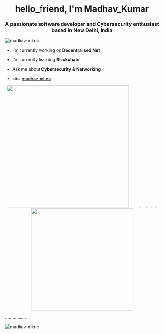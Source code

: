 <h1 align="center">hello_friend, I'm Madhav_Kumar</h1>
<h3 align="center">A passionate software developer and Cybersecurity enthusiast based in New Delhi, India</h3>

<p align="left"> <img src="https://komarev.com/ghpvc/?username=madhav-mknc&label=Profile%20views&color=0e75b6&style=flat" alt="madhav-mknc" /> </p>

<!-- <p align="left"> <a href="https://github.com/ryo-ma/github-profile-trophy"><img src="https://github-profile-trophy.vercel.app/?username=madhav-mknc" alt="madhav-mknc" /></a> </p> -->

- I’m currently working on **Decentralised Net**

- I’m currently learning **Blockchain**

- Ask me about **Cybersecurity & Networking**

- site: [madhav-mknc](https://madhav-mknc.github.io/portfolio/)

<!-- <h3 align="left">Connect with me:</h3>
<p align="left">
<a href="https://linkedin.com/in/madhav-kumar-030785205" target="blank"><img align="center" src="https://raw.githubusercontent.com/rahuldkjain/github-profile-readme-generator/master/src/images/icons/Social/linked-in-alt.svg" alt="madhav-kumar-030785205" height="30" width="40" /></a>
<a href="https://instagram.com/madhav.mknc" target="blank"><img align="center" src="https://raw.githubusercontent.com/rahuldkjain/github-profile-readme-generator/master/src/images/icons/Social/instagram.svg" alt="madhav.mknc" height="30" width="40" /></a>
</p> -->

<!-- <h3 align="left">Languages and Tools:</h3>
<p align="left"> <a href="https://www.gnu.org/software/bash/" target="_blank" rel="noreferrer"> <img src="https://www.vectorlogo.zone/logos/gnu_bash/gnu_bash-icon.svg" alt="bash" width="40" height="40"/> </a> <a href="https://www.cprogramming.com/" target="_blank" rel="noreferrer"> <img src="https://raw.githubusercontent.com/devicons/devicon/master/icons/c/c-original.svg" alt="c" width="40" height="40"/> </a> <a href="https://www.w3schools.com/cpp/" target="_blank" rel="noreferrer"> <img src="https://raw.githubusercontent.com/devicons/devicon/master/icons/cplusplus/cplusplus-original.svg" alt="cplusplus" width="40" height="40"/> </a> <a href="https://www.w3schools.com/css/" target="_blank" rel="noreferrer"> <img src="https://raw.githubusercontent.com/devicons/devicon/master/icons/css3/css3-original-wordmark.svg" alt="css3" width="40" height="40"/> </a> <a href="https://flask.palletsprojects.com/" target="_blank" rel="noreferrer"> <img src="https://www.vectorlogo.zone/logos/pocoo_flask/pocoo_flask-icon.svg" alt="flask" width="40" height="40"/> </a> <a href="https://golang.org" target="_blank" rel="noreferrer"> <img src="https://raw.githubusercontent.com/devicons/devicon/master/icons/go/go-original.svg" alt="go" width="40" height="40"/> </a> <a href="https://www.w3.org/html/" target="_blank" rel="noreferrer"> <img src="https://raw.githubusercontent.com/devicons/devicon/master/icons/html5/html5-original-wordmark.svg" alt="html5" width="40" height="40"/> </a> <a href="https://www.java.com" target="_blank" rel="noreferrer"> <img src="https://raw.githubusercontent.com/devicons/devicon/master/icons/java/java-original.svg" alt="java" width="40" height="40"/> </a> <a href="https://www.linux.org/" target="_blank" rel="noreferrer"> <img src="https://raw.githubusercontent.com/devicons/devicon/master/icons/linux/linux-original.svg" alt="linux" width="40" height="40"/> </a> <a href="https://www.mysql.com/" target="_blank" rel="noreferrer"> <img src="https://raw.githubusercontent.com/devicons/devicon/master/icons/mysql/mysql-original-wordmark.svg" alt="mysql" width="40" height="40"/> </a> <a href="https://www.php.net" target="_blank" rel="noreferrer"> <img src="https://raw.githubusercontent.com/devicons/devicon/master/icons/php/php-original.svg" alt="php" width="40" height="40"/> </a> <a href="https://www.python.org" target="_blank" rel="noreferrer"> <img src="https://raw.githubusercontent.com/devicons/devicon/master/icons/python/python-original.svg" alt="python" width="40" height="40"/> </a> <a href="https://www.selenium.dev" target="_blank" rel="noreferrer"> <img src="https://raw.githubusercontent.com/detain/svg-logos/780f25886640cef088af994181646db2f6b1a3f8/svg/selenium-logo.svg" alt="selenium" width="40" height="40"/> </a> <a href="https://vuejs.org/" target="_blank" rel="noreferrer"> <img src="https://raw.githubusercontent.com/devicons/devicon/master/icons/vuejs/vuejs-original-wordmark.svg" alt="vuejs" width="40" height="40"/> </a> </p> -->

<!-- <p><img align="left" src="https://github-readme-stats.vercel.app/api/top-langs?username=madhav-mknc&show_icons=true&locale=en&layout=compact" alt="madhav-mknc" /></p> -->

<!-- <p>&nbsp;<img align="center" src="https://github-readme-stats.vercel.app/api?username=madhav-mknc&show_icons=true&locale=en" alt="madhav-mknc" /></p> -->


<p align='center'><a href="#"><img src="https://github-readme-stats.vercel.app/api?username=madhav-mknc&count_private=true&show_icons=true&theme=chartreuse-dark" width="400"></a>
&nbsp;&nbsp;&nbsp;&nbsp;
.................
<a href="#"><img src="https://github-readme-stats.vercel.app/api/top-langs/?username=madhav-mknc&count_private=true&layout=compact&theme=highcontrast" width="335"></a></p>


.................
<p><img align="center" src="https://github-readme-streak-stats.herokuapp.com/?user=madhav-mknc&theme=dark&background=000000" alt="madhav-mknc" /></p>

<!-- ![Visitor Count](https://profile-counter.glitch.me/madhav-mknc/count.svg) -->


